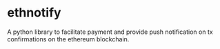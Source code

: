 # ethnotify
A python library to facilitate payment and provide push notification on tx confirmations on the ethereum blockchain.
